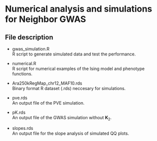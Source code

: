 # Numerical analysis and simulations for Neighbor GWAS  

## File description

- gwas\_simulation.R  
R script to generate simulated data and test the performance.

- numerical.R  
R script for numerical examples of the Ising model and phenotype functions.  

- Ara250kRegMap\_chr12\_MAF10.rds  
Binary format R dataset (.rds) neccesary for simulations.  

- pve.rds  
An output file of the PVE simulation.  

- pK.rds  
An output file of the GWAS simulation without $\mathbf{K}_2$.  

- slopes.rds  
An output file for the slope analysis of simulated QQ plots.  